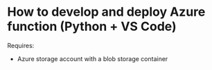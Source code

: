 # How to develop and deploy Azure function (Python + VS Code)

Requires:
- Azure storage account with a blob storage container
